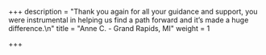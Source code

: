 +++
description = "Thank you again for all your guidance and support, you were instrumental in helping us find a path forward and it’s made a huge difference.\n"
title = "Anne C. - Grand Rapids, MI"
weight = 1

+++
